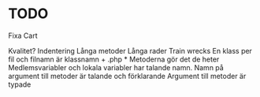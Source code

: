 TODO
====
Fixa Cart

Kvalitet?
Indentering 
Långa metoder
Långa rader
Train wrecks
En klass per fil och filnamn är klassnamn + .php *
Metoderna gör det de heter
Medlemsvariabler och lokala variabler har talande namn. 
Namn på argument till metoder är talande och förklarande
Argument till metoder är typade 